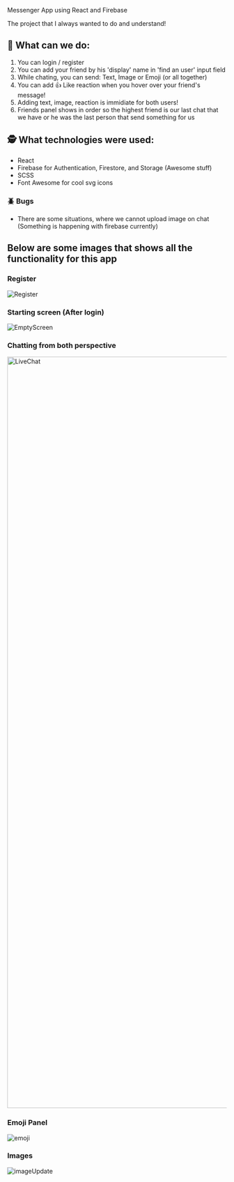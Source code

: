 Messenger App using React and Firebase

The project that I always wanted to do and understand! 

## 🧐 What can we do:
1. You can login / register 
2. You can add your friend by his 'display' name in 'find an user' input field
3. While chating, you can send: Text, Image or Emoji (or all together) 
4. You can add 👍 Like reaction when you hover over your friend's message!
5. Adding text, image, reaction is immidiate for both users!
6. Friends panel shows in order so the highest friend is our last chat that we have or he was the last person that send something for us

## 🕵 What technologies were used: 
- React 
- Firebase for Authentication, Firestore, and Storage (Awesome stuff)
- SCSS 
- Font Awesome for cool svg icons 

### 🪲 Bugs 
- There are some situations, where we cannot upload image on chat (Something is happening with firebase currently) 

## Below are some images that shows all the functionality for this app

### Register 
![Register](https://user-images.githubusercontent.com/61027817/207595343-1a3a92e3-01d2-4415-b64c-061037153f7e.png)

### Starting screen (After login) 
![EmptyScreen](https://user-images.githubusercontent.com/61027817/207595521-5bf5e05a-6d4c-4953-b2a5-b8d40b694a16.png)

### Chatting from both perspective
<img width="1724" alt="LiveChat" src="https://user-images.githubusercontent.com/61027817/207595680-72cd0c09-12d2-4866-a01c-30361c0fab9d.png">

### Emoji Panel 
![emoji](https://user-images.githubusercontent.com/61027817/207595747-d3cc0540-aa6b-40d1-b1d1-c1dd94506a74.png)

### Images 
![imageUpdate](https://user-images.githubusercontent.com/61027817/207595784-47178abe-fce8-4a2c-a0ce-f34aed923f12.png)
